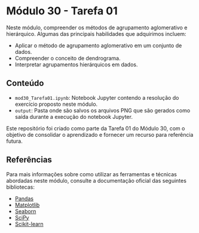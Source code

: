 # Módulo 30 - Tarefa 01

Neste módulo, compreender os métodos de agrupamento aglomerativo e hierárquico. Algumas das principais habilidades que adquirimos incluem:
-  Aplicar o método de agrupamento aglomerativo em um conjunto de dados.
-  Compreender o conceito de dendrograma.
-  Interpretar agrupamentos hierárquicos em dados.

## Conteúdo

- `mod30_Tarefa01.ipynb`: Notebook Jupyter contendo a resolução do exercício proposto neste módulo.
- `output`: Pasta onde são salvos os arquivos PNG que são gerados como saída durante a execução do notebook Jupyter.

Este repositório foi criado como parte da Tarefa 01 do Módulo 30, com o objetivo de consolidar o aprendizado e fornecer um recurso para referência futura.

## Referências

Para mais informações sobre como utilizar as ferramentas e técnicas abordadas neste módulo, consulte a documentação oficial das seguintes bibliotecas:

- [Pandas](https://pandas.pydata.org/docs/)
- [Matplotlib](https://matplotlib.org/stable/contents.html)
- [Seaborn](https://seaborn.pydata.org/tutorial.html)
- [SciPy](https://docs.scipy.org/doc/scipy/)
- [Scikit-learn](https://scikit-learn.org/stable/)
